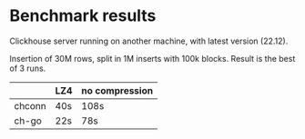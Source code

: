 # Benchmark results

Clickhouse server running on another machine, with latest version (22.12). 

Insertion of 30M rows, split in 1M inserts with 100k blocks. Result is the best of 3 runs.

|        | LZ4 | no compression |
|--------|-----|----------------|
| chconn | 40s | 108s           |
| ch-go  | 22s | 78s            |
